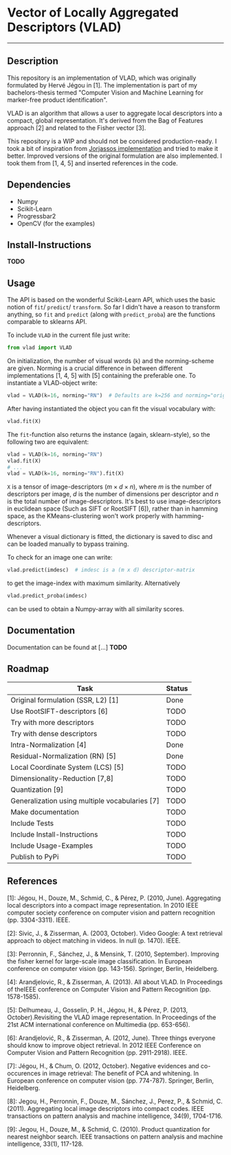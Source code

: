 # Vector of Locally Aggregated Descriptors (VLAD)

---
## Description

This repository is an implementation of VLAD, which was originally formulated by Hervé Jégou in [1].
The implementation is part of my bachelors-thesis termed "Computer Vision and Machine Learning for
marker-free product identification".

VLAD is an algorithm that allows a user to aggregate local descriptors into a compact, global representation.
It's derived from the Bag of Features approach [2] and related to the Fisher vector [3].

This repository is a WIP and should not be considered production-ready. I took a bit of inspiration from
[Jorjassos implementation](https://github.com/jorjasso/VLAD) and tried to make it better. Improved versions 
of the original formulation are also implemented. I took them from [1, 4, 5] and inserted references in the code.

## Dependencies

- Numpy
- Scikit-Learn
- Progressbar2
- OpenCV (for the examples)

## Install-Instructions

**TODO**

## Usage

The API is based on the wonderful Scikit-Learn API, which uses the basic notion of `fit`/ `predict`/ `transform`. So far
I didn't have a reason to transform anything, so `fit` and `predict` (along with `predict_proba`) are the functions
comparable to sklearns API.

To include `VLAD` in the current file just write:

```python
from vlad import VLAD
```

On initialization, the number of visual words (`k`) and the norming-scheme are given. Norming is a crucial difference
in between different implementations [1, 4, 5] with [5] containing the preferable one. To instantiate a VLAD-object
write:

```python
vlad = VLAD(k=16, norming="RN")  # Defaults are k=256 and norming="original"
```

After having instantiated the object you can fit the visual vocabulary with:

```python
vlad.fit(X)
```

The `fit`-function also returns the instance (again, sklearn-style), so the following two are equivalent:

```python
vlad = VLAD(k=16, norming="RN")
vlad.fit(X)
# ...
vlad = VLAD(k=16, norming="RN").fit(X)
```

`X` is a tensor of image-descriptors ($m \times d \times n$), where $m$ is the number of descriptors per image, $d$
is the number of dimensions per descriptor and $n$ is the total number of image-descriptors. It's best to use
image-descriptors in euclidean space (Such as SIFT or RootSIFT [6]), rather than in hamming space, as the
KMeans-clustering won't work properly with hamming-descriptors.

Whenever a visual dictionary is fitted, the dictionary is saved to disc and can be loaded manually to bypass training.

To check for an image one can write:

```python
vlad.predict(imdesc)  # imdesc is a (m x d) descriptor-matrix
```

to get the image-index with maximum similarity. Alternatively

```python
vlad.predict_proba(imdesc)
```

can be used to obtain a Numpy-array with all similarity scores. 

## Documentation

Documentation can be found at [...] **TODO**

## Roadmap

| **Task**                                       | **Status** |
|------------------------------------------------|------------|
| Original formulation (SSR, L2) [1]             | Done       |
| Use RootSIFT-descriptors [6]                   | TODO       |
| Try with more descriptors                      | TODO       |
| Try with dense descriptors                     | TODO       |
| Intra-Normalization [4]                        | Done       |
| Residual-Normalization (RN) [5]                | Done       |
| Local Coordinate System (LCS) [5]              | TODO       |
| Dimensionality-Reduction [7,8]                 | TODO       |
| Quantization [9]                               | TODO       |
| Generalization using multiple vocabularies [7] | TODO       |
| Make documentation                             | TODO       |
| Include Tests                                  | TODO       |
| Include Install-Instructions                   | TODO       |
| Include Usage-Examples                         | TODO       |
| Publish to PyPi                                | TODO       |

## References

[1]: Jégou, H., Douze, M., Schmid, C., & Pérez, P. (2010, June). Aggregating
local descriptors into a compact image representation. In 2010 IEEE computer
society conference on computer vision and pattern recognition (pp. 3304-3311). IEEE.

[2]: Sivic, J., & Zisserman, A. (2003, October). Video Google: A text retrieval 
approach to object matching in videos. In null (p. 1470). IEEE.

[3]: Perronnin, F., Sánchez, J., & Mensink, T. (2010, September). Improving the fisher kernel for
large-scale image classification. In European conference on computer vision (pp. 143-156). Springer,
Berlin, Heidelberg.

[4]: Arandjelovic, R., & Zisserman, A. (2013). All about VLAD. In Proceedings of theIEEE conference on 
Computer Vision and Pattern Recognition (pp. 1578-1585).

[5]: Delhumeau, J., Gosselin, P. H., Jégou, H., & Pérez, P. (2013, October).Revisiting the VLAD image
representation. In Proceedings of the 21st ACM international conference on Multimedia (pp. 653-656).

[6]: Arandjelović, R., & Zisserman, A. (2012, June). Three things everyone should know to improve object
retrieval. In 2012 IEEE Conference on Computer Vision and Pattern Recognition (pp. 2911-2918). IEEE.

[7]: Jégou, H., & Chum, O. (2012, October). Negative evidences and co-occurences in image retrieval: The
benefit of PCA and whitening. In European conference on computer vision (pp. 774-787). Springer, Berlin,
Heidelberg.

[8]: Jegou, H., Perronnin, F., Douze, M., Sánchez, J., Perez, P., & Schmid, C. (2011). Aggregating local
image descriptors into compact codes. IEEE transactions on pattern analysis and machine intelligence,
34(9), 1704-1716.

[9]: Jegou, H., Douze, M., & Schmid, C. (2010). Product quantization for nearest neighbor search. IEEE
transactions on pattern analysis and machine intelligence, 33(1), 117-128.